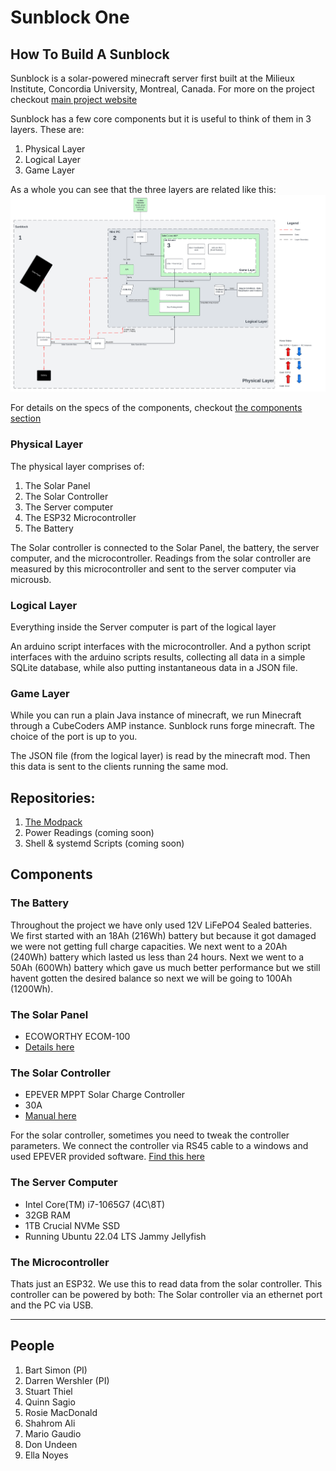 # Sunblock One 
## How To Build A Sunblock

Sunblock is a solar-powered minecraft server first built at the Milieux Institute, Concordia University, Montreal, Canada. For more on the project checkout [main project website](https://minecraftbloc.milieux.ca/sunblock/)

Sunblock has a few core components but it is useful to think of them in 3 layers. These are:
1. Physical Layer
2. Logical Layer
3. Game Layer

As a whole you can see that the three layers are related like this: 
<img src ="./assets/Sunblock_-_System_Diagram.png" width=900>

For details on the specs of the components, checkout [the components section](#components)

### Physical Layer 
The physical layer comprises of:
1. The Solar Panel
2. The Solar Controller
3. The Server computer
4. The ESP32 Microcontroller
5. The Battery 

The Solar controller is connected to the Solar Panel, the battery, the server computer, and the microcontroller. Readings from the solar controller are measured by this microcontroller and sent to the server computer via microusb.  


### Logical Layer
Everything inside the Server computer is part of the logical layer 

An arduino script interfaces with the microcontroller. And a python script interfaces with the arduino scripts results, collecting all data in a simple SQLite database, while also putting instantaneous data in a JSON file.


### Game Layer 
While you can run a plain Java instance of minecraft, we run Minecraft through a CubeCoders AMP instance. Sunblock runs forge minecraft. The choice of the port is up to you.

The JSON file (from the logical layer) is read by the minecraft mod. Then this data is sent to the clients running the same mod. 

## Repositories: 

1. [The Modpack]([https://github.com/en4395/Solar_Minecraft](https://github.com/MC-Bloc/SB1-DataVisMod))
2. Power Readings (coming soon)
3. Shell & systemd Scripts (coming soon)



## Components 

### The Battery 
Throughout the project we have only used 12V LiFePO4 Sealed batteries. We first started with an 18Ah (216Wh) battery but because it got damaged we were not getting full charge capacities. We next went to a 20Ah (240Wh) battery which lasted us less than 24 hours. Next we went to a 50Ah (600Wh) battery which gave us much better performance but we still havent gotten the desired balance so next we will be going to 100Ah (1200Wh).

### The Solar Panel 
* ECOWORTHY ECOM-100
* [Details here](https://ca.eco-worthy.com/products/100w-12v-monocrystalline-solar-panel?gad_source=1&gclid=Cj0KCQjw2PSvBhDjARIsAKc2cgO-MuBKQ9RQny90ADCxcD9nJG9Rd4wowOLRUn5X54ssqMXJwJKo1DkaAj3pEALw_wcB)

### The Solar Controller 
* EPEVER MPPT Solar Charge Controller
* 30A
* [Manual here](https://www.epever.com/upload/cert/file/1811/Tracer-AN-SMS-EL-V1.0.pdf)

For the solar controller, sometimes you need to tweak the controller parameters. We connect the controller via RS45 cable to a windows and used EPEVER provided software. [Find this here](https://www.epever.com/support/softwares/?_gl=1*1nqa40u*_up*MQ..*_gs*MQ..&gclid=EAIaIQobChMI5bjtu4XoigMVek7_AR0PKRM7EAAYASAAEgKcTPD_BwE)

### The Server Computer 

* Intel Core(TM) i7-1065G7 (4C\8T)
* 32GB RAM
* 1TB Crucial NVMe SSD  
* Running Ubuntu 22.04 LTS Jammy Jellyfish

### The Microcontroller 
Thats just an ESP32. We use this to read data from the solar controller. This controller can be powered by both: The Solar controller via an ethernet port and the PC via USB. 

----
## People

1. Bart Simon (PI)
2. Darren Wershler (PI)
3. Stuart Thiel
4. Quinn Sagio
5. Rosie MacDonald 
6. Shahrom Ali
7. Mario Gaudio
8. Don Undeen
9. Ella Noyes


